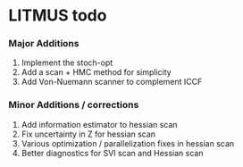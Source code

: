 # LITMUS todo

### Major Additions
1. Implement the stoch-opt
2. Add a scan + HMC method for simplicity
3. Add Von-Nuemann scanner to complement ICCF

### Minor Additions / corrections
1. Add information estimator to hessian scan
2. Fix uncertainty in Z for hessian scan
3. Various optimization / parallelization fixes in hessian scan
4. Better diagnostics for SVI scan and Hessian scan